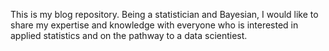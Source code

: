 
This is my blog repository. Being a statistician and Bayesian, I would like to share my expertise and knowledge with everyone who is interested in applied statistics and on the pathway to a data scientiest.
